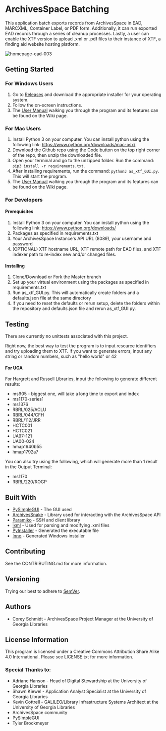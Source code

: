 # ArchivesSpace Batching

This application batch exports records from ArchivesSpace in EAD, MARCXML, Container Label, or PDF form. 
Additionally, it can run exported EAD records through a series of cleanup processes. Lastly, a user can
enable the XTF version to upload .xml or .pdf files to their instance of XTF, a finding aid website hosting platform.

![homepage-ead-003](https://user-images.githubusercontent.com/62658840/83671684-1cd20680-a5a3-11ea-96c5-6847d47547ab.gif)

## Getting Started

### For Windows Users
1. Go to [Releases](https://github.com/uga-libraries/ASpace_Batch_Export-Cleanup-Upload/releases) and download the 
appropriate installer for your operating system.
2. Follow the on-screen instructions.
3. The [User Manual](https://github.com/uga-libraries/ASpace_Batch_Export-Cleanup-Upload/wiki/User-Manual) walking you 
through the program and its features can be found on the Wiki page.

### For Mac Users
1. Install Python 3 on your computer. You can install python using the following link:
https://www.python.org/downloads/mac-osx/
2. Download the Github repo using the Code button on the top right corner of the repo, then unzip the downloaded file.
3. Open your terminal and go to the unzipped folder. Run the command: `pip3 install -r requirements.txt`.
4. After installing requirements, run the command: `python3 as_xtf_GUI.py`. This will start the program.
5. The [User Manual](https://github.com/uga-libraries/ASpace_Batch_Export-Cleanup-Upload/wiki/User-Manual) walking you 
through the program and its features can be found on the Wiki page.

### For Developers

#### Prerequisites
1. Install Python 3 on your computer. You can install python using the following link:
https://www.python.org/downloads/
2. Packages as specified in requirements.txt
3. Your ArchivesSpace Instance's API URL (8089), your username and password
4. (OPTIONAL) XTF hostname URL, XTF remote path for EAD files, and XTF indexer path to re-index new and/or changed 
files.

#### Installing
1. Clone/Download or Fork the Master branch
2. Set up your virtual environment using the packages as specified in requirements.txt
3. Run as_xtf_GUI.py. This will automatically create folders and a defaults.json file at the same directory
4. If you need to reset the defaults or rerun setup, delete the folders within the repository and defaults.json file 
and rerun as_xtf_GUI.py.

## Testing
There are currently no unittests associated with this project.

Right now, the best way to test the program is to input resource identifiers and try uploading
them to XTF. If you want to generate errors, input any string or random numbers, such as "hello world"
or 42

#### For UGA
For Hargrett and Russell Libraries, input the following to generate different results:

* ms905 - biggest one, will take a long time to export and index
* ms1170-series1
* ms1376
* RBRL/025/ACLU
* RBRL/044/CFH
* RBRL/112/JRR
* HCTC001
* HCTC021
* UA97-121
* UA00-024
* hmap1640b55
* hmap1792a7

You can also try using the following, which will generate more than 1 result in the Output Terminal:
* ms1170
* RBRL/220/ROGP

## Built With
* [PySimpleGUI](https://github.com/PySimpleGUI/PySimpleGUI) - The GUI used
* [ArchivesSnake](https://github.com/archivesspace-labs/ArchivesSnake) - Library used for interacting with the 
ArchivesSpace API
* [Paramiko](https://github.com/paramiko/paramiko) - SSH and client library
* [lxml](https://github.com/lxml/lxml) - Used for parsing and modifying .xml files
* [PyInstaller](https://github.com/pyinstaller/pyinstaller) - Generated the executable file
* [Inno](https://jrsoftware.org/isinfo.php) - Generated Windows installer

## Contributing
See the CONTRIBUTING.md for more information.

## Versioning
Trying our best to adhere to [SemVer](https://semver.org/).

## Authors
* Corey Schmidt - ArchivesSpace Project Manager at the University of Georgia Libraries

## License Information

This program is licensed under a Creative Commons Attribution Share Alike 4.0 International. Please see LICENSE.txt for 
more information.

### Special Thanks to:
* Adriane Hanson - Head of Digital Stewardship at the University of Georgia Libraries
* Shawn Kiewel - Application Analyst Specialist at the University of Georgia Libraries
* Kevin Cottrell - GALILEO/Library Infrastructure Systems Architect at the University of Georgia Libraries
* ArchivesSpace community
* PySimpleGUI
* Tyler Brockmeyer
